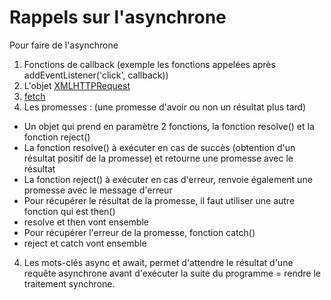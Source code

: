 # Rappels sur l'asynchrone

Pour faire de l'asynchrone
1. Fonctions de callback (exemple les fonctions appelées après addEventListener('click', callback))
2. L'objet [XMLHTTPRequest]()
2. [fetch]()
3. Les promesses : (une promesse d'avoir ou non un résultat plus tard)
- Un objet qui prend en paramètre 2 fonctions, la fonction resolve() et la fonction reject()
- La fonction resolve() à exécuter en cas de succès (obtention d'un résultat positif de la promesse) et retourne une promesse avec le résultat
- La fonction reject() à exécuter en cas d'erreur, renvoie également une promesse avec le message d'erreur
- Pour récupérer le résultat de la promesse, il faut utiliser une autre fonction qui est then()
- resolve et then vont ensemble
- Pour récupérer l'erreur de la promesse, fonction catch()
- reject et catch vont ensemble
4. Les mots-clés async et await, permet d'attendre le résultat d'une requête asynchrone avant d'exécuter la suite du programme = rendre le traitement synchrone.